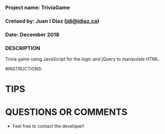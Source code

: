 ###
### Project name:   TriviaGame
### Cretaed by:     Juan I Diaz (jdi@idiaz.ca)
### Date:           December 2018
### 

### DESCRIPTION
Trivia game using JavaScript for the logic and jQuery to manipulate HTML.


#INSTRUCTIONS:





# TIPS



# QUESTIONS OR COMMENTS
- Feel free to contact the developer!